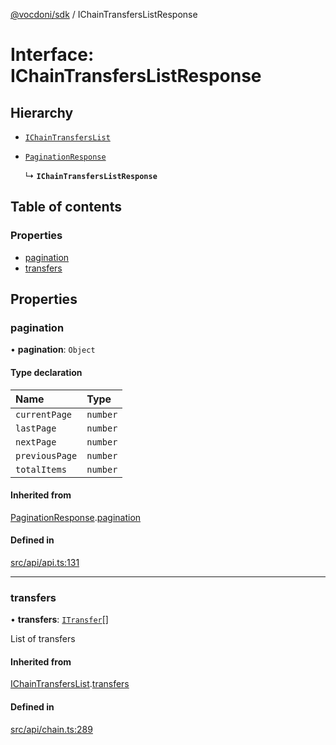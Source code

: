 [@vocdoni/sdk](/sdk) / IChainTransfersListResponse

# Interface: IChainTransfersListResponse

## Hierarchy

- [`IChainTransfersList`](IChainTransfersList)

- [`PaginationResponse`](PaginationResponse)

  ↳ **`IChainTransfersListResponse`**

## Table of contents

### Properties

- [pagination](IChainTransfersListResponse#pagination)
- [transfers](IChainTransfersListResponse#transfers)

## Properties

### pagination

• **pagination**: `Object`

#### Type declaration

| Name | Type |
| :------ | :------ |
| `currentPage` | `number` |
| `lastPage` | `number` |
| `nextPage` | `number` |
| `previousPage` | `number` |
| `totalItems` | `number` |

#### Inherited from

[PaginationResponse](PaginationResponse.md).[pagination](PaginationResponse#pagination)

#### Defined in

[src/api/api.ts:131](https://github.com/vocdoni/vocdoni-sdk/blob/179c92b4cecfec787d968dc02b519f64ee15c5d3/src/api/api.ts#L131)

___

### transfers

• **transfers**: [`ITransfer`](ITransfer)[]

List of transfers

#### Inherited from

[IChainTransfersList](IChainTransfersList.md).[transfers](IChainTransfersList#transfers)

#### Defined in

[src/api/chain.ts:289](https://github.com/vocdoni/vocdoni-sdk/blob/179c92b4cecfec787d968dc02b519f64ee15c5d3/src/api/chain.ts#L289)
